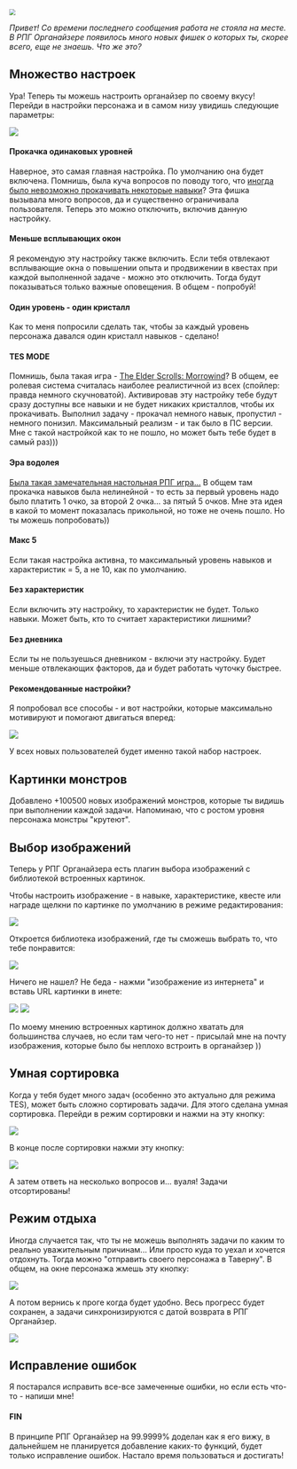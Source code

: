 <!--
Title: Новые фишки РПГ Органайзера
PostId: 
Published: true
-->

<img src="https://cdn.jsdelivr.net/gh/pashkas/levelupblog/2020%20-%20Новые%20фишки%20РПГ%20Органайзера/Pioneer.jpg" style="zoom:67%;" />

*Привет! Со времени последнего сообщения работа не стояла на месте. В РПГ Органайзере появилось много новых фишек о которых ты, скорее всего, еще не знаешь. Что же это?*

<!--more-->

## Множество настроек

Ура! Теперь ты можешь настроить органайзер по своему вкусу! Перейди в настройки персонажа и в самом низу увидишь следующие параметры:

<img src="https://cdn.jsdelivr.net/gh/pashkas/levelupblog/2020%20-%20Новые%20фишки%20РПГ%20Органайзера/2.jpg" />

#### Прокачка одинаковых уровней

Наверное, это самая главная настройка. По умолчанию она будет включена. Помнишь, была куча вопросов по поводу того, что [иногда было невозможно прокачивать некоторые навыки](http://nerdistway.blogspot.com/2020/07/faq.html)? Эта фишка вызывала много вопросов, да и существенно ограничивала пользователя. Теперь это можно отключить, включив данную настройку.

#### Меньше всплывающих окон

Я рекомендую эту настройку также включить. Если тебя отвлекают всплывающие окна о повышении опыта и продвижении в квестах при каждой выполненной задаче - можно это отключить. Тогда будут показываться только важные оповещения. В общем - попробуй!

#### Один уровень - один кристалл

Как то меня попросили сделать так, чтобы за каждый уровень персонажа давался один кристалл навыков - сделано!

#### TES MODE

Помнишь, была такая игра - [The Elder Scrolls: Morrowind](https://ru.wikipedia.org/wiki/The_Elder_Scrolls_III:_Morrowind)? В общем, ее ролевая система считалась наиболее реалистичной из всех (спойлер: правда немного скучноватой). Активировав эту настройку тебе будут сразу доступны все навыки и не будет никаких кристаллов, чтобы их прокачивать. Выполнил задачу - прокачал немного навык, пропустил - немного понизил. Максимальный реализм - и так было в ПС версии. Мне с такой настройкой как то не пошло, но может быть тебе будет в самый раз)))

#### Эра водолея

[Была такая замечательная настольная РПГ игра...](https://ru.wikipedia.org/wiki/%D0%AD%D1%80%D0%B0_%D0%92%D0%BE%D0%B4%D0%BE%D0%BB%D0%B5%D1%8F_(%D1%80%D0%BE%D0%BB%D0%B5%D0%B2%D0%B0%D1%8F_%D0%B8%D0%B3%D1%80%D0%B0)) В общем там прокачка навыков была нелинейной - то есть за первый уровень надо было платить 1 очко, за второй 2 очка... за пятый 5 очков. Мне эта идея в какой то момент показалась прикольной, но тоже не очень пошло. Но ты можешь попробовать))

#### Макс 5

Если такая настройка активна, то максимальный уровень навыков и характеристик = 5, а не 10, как по умолчанию.

#### Без характеристик

Если включить эту настройку, то характеристик не будет. Только навыки. Может быть, кто то считает характеристики лишними?

#### Без дневника

Если ты не пользуешься дневником - включи эту настройку. Будет меньше отвлекающих факторов, да и будет работать чуточку быстрее.

#### Рекомендованные настройки?

Я попробовал все способы - и вот настройки, которые максимально мотивируют и помогают двигаться вперед:

<img src="https://cdn.jsdelivr.net/gh/pashkas/levelupblog/2020%20-%20Новые%20фишки%20РПГ%20Органайзера/2.jpg" />

У всех новых пользователей будет именно такой набор настроек.

## Картинки монстров

Добавлено +100500 новых изображений монстров, которые ты видишь при выполнении каждой задачи. Напоминаю, что с ростом уровня персонажа монстры "крутеют".

## Выбор изображений

Теперь у РПГ Органайзера есть плагин выбора изображений с библиотекой встроенных картинок.

Чтобы настроить изображение - в навыке, характеристике, квесте или награде щелкни по картинке по умолчанию в режиме редактирования:

<img src="https://cdn.jsdelivr.net/gh/pashkas/levelupblog/2020%20-%20Новые%20фишки%20РПГ%20Органайзера/3.jpg" />

Откроется библиотека изображений, где ты сможешь выбрать то, что тебе понравится:

<img src="https://cdn.jsdelivr.net/gh/pashkas/levelupblog/2020%20-%20Новые%20фишки%20РПГ%20Органайзера/4.jpg" />

Ничего не нашел? Не беда - нажми "изображение из интернета" и вставь URL картинки в инете:

<img src="https://cdn.jsdelivr.net/gh/pashkas/levelupblog/2020%20-%20Новые%20фишки%20РПГ%20Органайзера/5.jpg" />

<img src="https://cdn.jsdelivr.net/gh/pashkas/levelupblog/2020%20-%20Новые%20фишки%20РПГ%20Органайзера/6.jpg" />

По моему мнению встроенных картинок должно хватать для большинства случаев, но если там чего-то нет - присылай мне на почту изображения, которые было бы неплохо встроить в органайзер ))

## Умная сортировка

Когда у тебя будет много задач (особенно это актуально для режима TES), может быть сложно сортировать задачи. Для этого сделана умная сортировка. Перейди в режим сортировки и нажми на эту кнопку:

<img src="https://cdn.jsdelivr.net/gh/pashkas/levelupblog/2020%20-%20Новые%20фишки%20РПГ%20Органайзера/7.jpg" />

В конце после сортировки нажми эту кнопку:

<img src="https://cdn.jsdelivr.net/gh/pashkas/levelupblog/2020%20-%20Новые%20фишки%20РПГ%20Органайзера/8.jpg" />

А затем ответь на несколько вопросов и... вуаля! Задачи отсортированы!

## Режим отдыха

Иногда случается так, что ты не можешь выполнять задачи по каким то реально уважительным причинам... Или просто куда то уехал и хочется отдохнуть. Тогда можно "отправить своего персонажа в Таверну". В общем, на окне персонажа жмешь эту кнопку:

<img src="https://cdn.jsdelivr.net/gh/pashkas/levelupblog/2020%20-%20Новые%20фишки%20РПГ%20Органайзера/9.jpg" />

А потом вернись к проге когда будет удобно. Весь прогресс будет сохранен, а задачи синхронизируются с датой возврата в РПГ Органайзер.

<img src="https://cdn.jsdelivr.net/gh/pashkas/levelupblog/2020%20-%20Новые%20фишки%20РПГ%20Органайзера/10.jpg" />

## Исправление ошибок

Я постарался исправить все-все замеченные ошибки, но если есть что-то - напиши мне!

#### FIN

В принципе РПГ Органайзер на 99.9999% доделан как я его вижу, в дальнейшем не планируется добавление каких-то функций, будет только исправление ошибок. Настало время пользоваться и достигать!